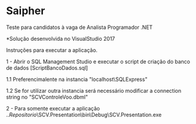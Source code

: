 # Saipher
Teste para candidatos à vaga de Analista Programador .NET

*Solução desenvolvida no VisualStudio 2017

Instruções para executar a aplicação.

1 - Abrir o SQL Management Studio e executar o script de criação do banco de dados [ScriptBancoDados.sql]

1.1 Preferencimalente na instancia "localhost\SQLExpress"

1.2 Se for utilizar outra instancia será necessário modificar a connection string no "SCVControleVoo.dbml"

2 - Para somente executar a aplicação
  ..*Repositorio*\SCV.Presentation\bin\Debug\SCV.Presentation.exe
  
